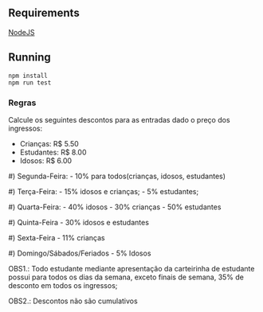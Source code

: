 
## Requirements
[NodeJS](https://nodejs.org/en/)

## Running
```
npm install
npm run test
```



### Regras
Calcule os seguintes descontos para as entradas dado o preço dos ingressos:

- Crianças: R$ 5.50
- Estudantes: R$ 8.00
- Idosos: R$ 6.00

#) Segunda-Feira: 
      - 10% para todos(crianças, idosos, estudantes)

#) Terça-Feira:
      - 15% idosos e crianças;
      - 5% estudantes;

#) Quarta-Feira:
      - 40% idosos
      - 30% crianças
      - 50% estudantes

#) Quinta-Feira
      - 30% idosos e estudantes

#) Sexta-Feira
      - 11% crianças

#) Domingo/Sábados/Feriados
      - 5% Idosos

OBS1.: Todo estudante mediante apresentação da carteirinha de estudante 
       possui para todos os dias da semana, exceto finais de semana, 
       35% de desconto em todos os ingressos;

OBS2.: Descontos não são cumulativos
